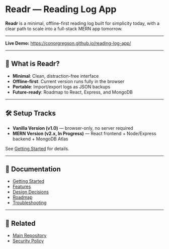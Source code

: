 # Readr — Reading Log App

**Readr** is a minimal, offline-first reading log built for simplicity today, with a clear path to scale into a full-stack MERN app tomorrow.  

---

**Live Demo:** https://conorgregson.github.io/reading-log-app/

---

## 🚀 What is Readr?
- **Minimal**: Clean, distraction-free interface  
- **Offline-first**: Current version runs fully in the browser  
- **Portable**: Import/export logs as JSON backups  
- **Future-ready**: Roadmap to React, Express, and MongoDB  

---

## 🛠️ Setup Tracks
- **Vanilla Version (v1.0)** — browser-only, no server required  
- **MERN Version (v2.x, In Progress)** — React frontend + Node/Express backend + MongoDB Atlas  

See [Getting Started](Getting-Started) for details.  

---

## 📖 Documentation
- [Getting Started](./getting-started.md)
- [Features](./features.md)
- [Design Decisions](./design-decisions.md)
- [Roadmap](./roadmap.md)
- [Troubleshooting](./troubleshooting.md)

---

## 🔗 Related
- [Main Repository](https://github.com/conorgregson/reading-log-app)  
- [Security Policy](../.github/SECURITY.md)  